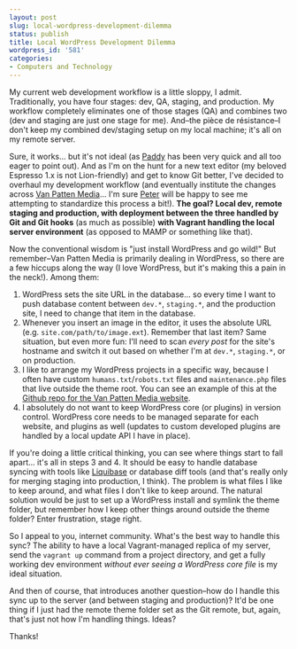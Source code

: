 ```yaml
---
layout: post
slug: local-wordpress-development-dilemma
status: publish
title: Local WordPress Development Dilemma
wordpress_id: '581'
categories:
- Computers and Technology
---
```


My current web development workflow is a little sloppy, I admit. Traditionally, you have four stages: dev, QA, staging, and production. My workflow completely eliminates one of those stages (QA) and combines two (dev and staging are just one stage for me). And–the pièce de résistance–I don't keep my combined dev/staging setup on my local machine; it's all on my remote server.

Sure, it works... but it's not ideal (as [Paddy](http://paddy.io/) has been very quick and all too eager to point out). And as I'm on the hunt for a new text editor (my beloved Espresso 1.x is not Lion-friendly) and get to know Git better, I've decided to overhaul my development workflow (and eventually institute the changes across [Van Patten Media](http://www.vanpattenmedia.com/)... I'm sure [Peter](http://www.peter.upfold.org.uk/) will be happy to see me attempting to standardize this process a bit!). **The goal?  Local dev, remote staging and production, with deployment between the three handled by Git and Git hooks** (as much as possible) **with Vagrant handling the local server environment** (as opposed to MAMP or something like that).

Now the conventional wisdom is "just install WordPress and go wild!" But remember–Van Patten Media is primarily dealing in WordPress, so there are a few hiccups along the way (I love WordPress, but it's making this a pain in the neck!). Among them:

1.  WordPress sets the site URL in the database... so every time I want to push database content between `dev.*`, `staging.*`, and the production site, I need to change that item in the database.
2.  Whenever you insert an image in the editor, it uses the absolute URL (e.g. `site.com/path/to/image.ext`). Remember that last item? Same situation, but even more fun: I'll need to scan _every post_ for the site's hostname and switch it out based on whether I'm at `dev.*`, `staging.*`, or on production.
3.  I like to arrange my WordPress projects in a specific way, because I often have custom `humans.txt`/`robots.txt` files and `maintenance.php` files that live outside the theme root. You can see an example of this at the [Github repo for the Van Patten Media website](https://github.com/vanpattenmedia/vanpattenmedia.com).
4.  I absolutely do not want to keep WordPress core (or plugins) in version control. WordPress core needs to be managed separate for each website, and plugins as well (updates to custom developed plugins are handled by a local update API I have in place).

If you're doing a little critical thinking, you can see where things start to fall apart... it's all in steps 3 and 4. It should be easy to handle database syncing with tools like [Liquibase](http://www.liquibase.org/) or database diff tools (and that's really only for merging staging into production, I think). The problem is what files I like to keep around, and what files I don't like to keep around. The natural solution would be just to set up a WordPress install and symlink the theme folder, but remember how I keep other things around outside the theme folder? Enter frustration, stage right.

So I appeal to you, internet community. What's the best way to handle this sync? The ability to have a local Vagrant-managed replica of my server, send the `vagrant up` command from a project directory, and get a fully working dev environment _without ever seeing a WordPress core file_ is my ideal situation.

And then of course, that introduces another question–how do I handle this sync up to the server (and between staging and production)? It'd be one thing if I just had the remote theme folder set as the Git remote, but, again, that's just not how I'm handling things. Ideas?

Thanks!
